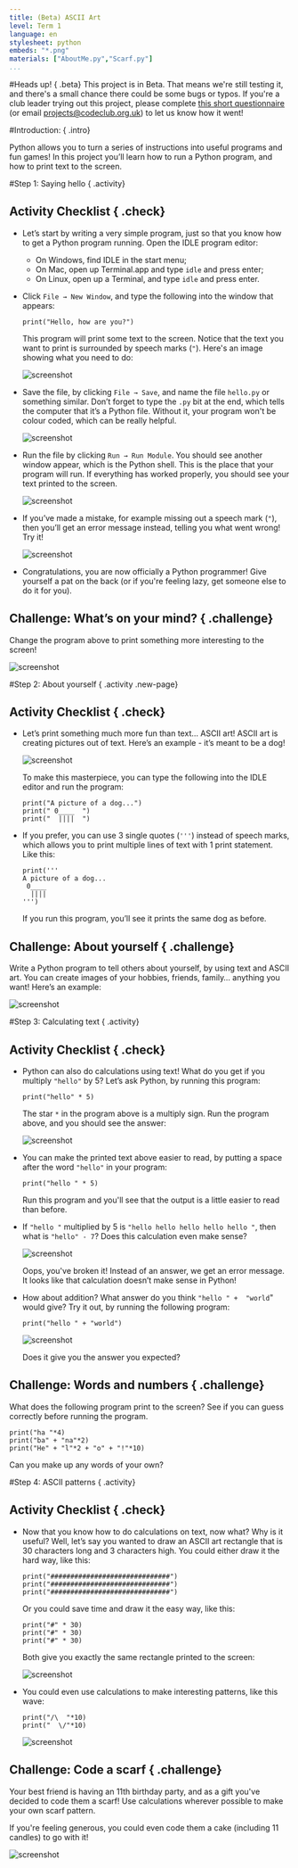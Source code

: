 ```yaml
---
title: (Beta) ASCII Art
level: Term 1
language: en
stylesheet: python
embeds: "*.png"
materials: ["AboutMe.py","Scarf.py"]
...
```


#Heads up! { .beta}
This project is in Beta. That means we're still testing it, and there's a small chance there could be some bugs or typos. If you're a club leader trying out this project, please complete <a href="https://docs.google.com/forms/d/1eMCfpYe3v7eYu5M8rSqLKlmq7cczLCLHx66csgyUyVU/viewform?usp=send_form" target="_blank">this short questionnaire</a> (or email projects@codeclub.org.uk) to let us know how it went!

#Introduction:  { .intro}

Python allows you to turn a series of instructions into useful programs and fun games! In this project you’ll learn how to run a Python program, and how to print text to the screen.

#Step 1: Saying hello { .activity}
## Activity Checklist { .check}

+ Let’s start by writing a very simple program, just so that you know how to get a Python program running. Open the IDLE program editor:
    + On Windows, find IDLE in the start menu;
    + On Mac, open up Terminal.app and type `idle` and press enter;
    + On Linux, open up a Terminal, and type `idle` and press enter.

+ Click `File → New Window`, and type the following into the window that appears:

    ```{.language-python}
    print("Hello, how are you?")
    ```

    This program will print some text to the screen. Notice that the text you want to print is surrounded by speech marks (`"`). Here's an image showing what you need to do:

    ![screenshot](ascii-hello.png)

+ Save the file, by clicking `File → Save`, and name the file `hello.py` or something similar. Don’t forget to type the `.py` bit at the end, which tells the computer that it’s a Python file. Without it, your program won't be colour coded, which can be really helpful.

    ![screenshot](ascii-save.png)

+ Run the file by clicking `Run → Run Module`. You should see another window appear, which is the Python shell. This is the place that your program will run. If everything has worked properly, you should see your text printed to the screen.

    ![screenshot](ascii-run.png)

+ If you’ve made a mistake, for example missing out a speech mark (`"`), then you’ll get an error message instead, telling you what went wrong! Try it!

    ![screenshot](ascii-error.png)

+ Congratulations, you are now officially a Python programmer! Give yourself a pat on the back (or if you're feeling lazy, get someone else to do it for you).

## Challenge: What’s on your mind? { .challenge}
Change the program above to print something more interesting to the screen!

![screenshot](ascii-mind.png)

#Step 2: About yourself { .activity .new-page}
## Activity Checklist { .check}

+ Let’s print something much more fun than text… ASCII art! ASCII art is creating pictures out of text. Here’s an example - it’s meant to be a dog!

    ![screenshot](ascii-dog.png)

    To make this masterpiece, you can type the following into the IDLE editor and run the program:

    ```{.language-python}
    print("A picture of a dog...")
    print(" 0____  ")
    print("  ||||  ")
    ```

+ If you prefer, you can use 3 single quotes (`'''`) instead of speech marks, which allows you to print multiple lines of text with 1 print statement. Like this:

    ```{.language-python}
    print('''
    A picture of a dog...
     0____
      ||||
    ''')
    ```

    If you run this program, you’ll see it prints the same dog as before.

## Challenge: About yourself { .challenge}
Write a Python program to tell others about yourself, by using text and ASCII art. You can create images of your hobbies, friends, family… anything you want! Here’s an example:

![screenshot](ascii-aboutMe.png)

#Step 3: Calculating text { .activity}
## Activity Checklist { .check}

+ Python can also do calculations using text! What do you get if you multiply `"hello"` by 5? Let’s ask Python, by running this program:

    ```{.language-python}
    print("hello" * 5)
    ```

    The star `*` in the program above is a multiply sign. Run the program above, and you should see the answer:

    ![screenshot](ascii-textcalc.png)

+ You can make the printed text above easier to read, by putting a space after the word `"hello"` in your program:

    ```{.language-python}
    print("hello " * 5)
    ```

    Run this program and you'll see that the output is a little easier to read than before.

+ If `"hello "` multiplied by 5 is `"hello hello hello hello hello "`, then what is `"hello" - 7`? Does this calculation even make sense?

    ![screenshot](ascii-minus.png)

    Oops, you've broken it! Instead of an answer, we get an error message. It looks like that calculation doesn’t make sense in Python!

+ How about addition? What answer do you think `"hello " +  "world`" would give? Try it out, by running the following program:

    ```{.language-python}
    print("hello " + "world")
    ```

    ![screenshot](ascii-textadd.png)

    Does it give you the answer you expected?

## Challenge: Words and numbers { .challenge}
What does the following program print to the screen? See if you can guess correctly before running the program.

```{.language-python}
print("ha "*4)
print("ba" + "na"*2)
print("He" + "l"*2 + "o" + "!"*10)
```

Can you make up any words of your own?

#Step 4: ASCII patterns { .activity}
## Activity Checklist { .check}

+ Now that you know how to do calculations on text, now what? Why is it useful? Well, let’s say you wanted to draw an ASCII art rectangle that is 30 characters long and 3 characters high. You could either draw it the hard way, like this:

    ```{.language-python}
    print("##############################")
    print("##############################")
    print("##############################")
    ```

    Or you could save time and draw it the easy way, like this:

    ```{.language-python}
    print("#" * 30)
    print("#" * 30)
    print("#" * 30)
    ```

    Both give you exactly the same rectangle printed to the screen:

    ![screenshot](ascii-rect.png)

+ You could even use calculations to make interesting patterns, like this wave:

    ```{.language-python}
    print("/\  "*10)
    print("  \/"*10)
    ```

    ![screenshot](ascii-wave.png)

## Challenge: Code a scarf { .challenge}
Your best friend is having an 11th birthday party, and as a gift you've decided to code them a scarf! Use calculations wherever possible to make your own scarf pattern.

If you're feeling generous, you could even code them a cake (including 11 candles) to go with it!

![screenshot](ascii-birthday.png)
